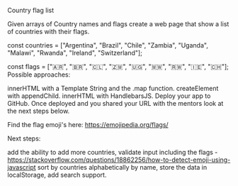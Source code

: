 Country flag list

Given arrays of Country names and flags create a web page that show a list of countries with their flags.

const countries = ["Argentina", "Brazil", "Chile", "Zambia", "Uganda", "Malawi", "Rwanda", "Ireland", "Switzerland"];

const flags = ["🇦🇷", "🇧🇷", "🇨🇱", "🇿🇲", "🇺🇬", "🇲🇼", "🇷🇼", "🇮🇪", "🇨🇭"];
Possible approaches:

innerHTML with a Template String and the .map function.
createElement with appendChild.
innerHTML with HandlebarsJS.
Deploy your app to GitHub. Once deployed and you shared your URL with the mentors look at the next steps below.

Find the flag emoji's here: https://emojipedia.org/flags/

Next steps:

add the ability to add more countries,
validate input including the flags - https://stackoverflow.com/questions/18862256/how-to-detect-emoji-using-javascript
sort by countries alphabetically by name,
store the data in localStorage,
add search support.
